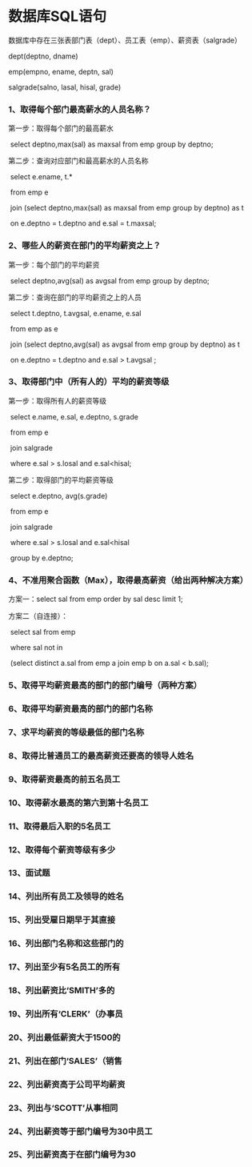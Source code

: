 # 数据库SQL语句

数据库中存在三张表部门表（dept）、员工表（emp）、薪资表（salgrade）

dept(deptno, dname)

emp(empno, ename, deptn, sal)

salgrade(salno, lasal, hisal, grade)

### 1、取得每个部门最高薪水的人员名称？

第一步：取得每个部门的最高薪水

​	select deptno,max(sal) as maxsal from emp group by deptno;

第二步：查询对应部门和最高薪水的人员名称

​	select e.ename, t.*

​	from emp e 

​	join (select deptno,max(sal) as maxsal from emp group by deptno) as t

​	on e.deptno = t.deptno and e.sal = t.maxsal;

### 2、哪些人的薪资在部门的平均薪资之上？

第一步：每个部门的平均薪资

​	select deptno,avg(sal) as avgsal from emp group by deptno;

第二步：查询在部门的平均薪资之上的人员

​	select t.deptno, t.avgsal, e.ename, e.sal

​	from emp as e 

​	join  (select deptno,avg(sal) as avgsal from emp group by deptno) as t

​	on e.deptno = t.deptno and e.sal > t.avgsal ;

### 3、取得部门中（所有人的）平均的薪资等级

第一步：取得所有人的薪资等级

​	select e.name, e.sal, e.deptno, s.grade

​	from emp e

​	join salgrade

​	where e.sal > s.losal and e.sal<hisal;

第二步：取得部门的平均薪资等级

​	select e.deptno, avg(s.grade)

​	from emp e

​	join salgrade

​	where e.sal > s.losal and e.sal<hisal

​	group by e.deptno;

### 4、不准用聚合函数（Max），取得最高薪资（给出两种解决方案）

方案一：select sal from emp order by sal desc limit 1;

方案二（自连接）：

​				select sal from emp 

​				where sal not in 

​					(select distinct a.sal from emp a join emp b on a.sal < b.sal);

### 5、取得平均薪资最高的部门的部门编号（两种方案）



### 6、取得平均薪资最高的部门的部门名称



### 7、求平均薪资的等级最低的部门名称



### 8、取得比普通员工的最高薪资还要高的领导人姓名



### 9、取得薪资最高的前五名员工



### 10、取得薪水最高的第六到第十名员工



### 11、取得最后入职的5名员工



### 12、取得每个薪资等级有多少



### 13、面试题



### 14、列出所有员工及领导的姓名



### 15、列出受雇日期早于其直接



### 16、列出部门名称和这些部门的



### 17、列出至少有5名员工的所有



### 18、列出薪资比‘SMITH’多的



### 19、列出所有‘CLERK’（办事员



### 20、列出最低薪资大于1500的



### 21、列出在部门‘SALES’（销售



### 22、列出薪资高于公司平均薪资



### 23、列出与‘SCOTT’从事相同



### 24、列出薪资等于部门编号为30中员工



### 25、列出薪资高于在部门编号为30